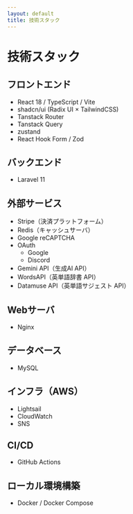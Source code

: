 ```yaml
---
layout: default
title: 技術スタック
---
```


# 技術スタック

## フロントエンド
- React 18 / TypeScript / Vite
- shadcn/ui (Radix UI × TailwindCSS)
- Tanstack Router
- Tanstack Query
- zustand
- React Hook Form / Zod

## バックエンド
- Laravel 11

## 外部サービス
- Stripe（決済プラットフォーム）
- Redis（キャッシュサーバ）
- Google reCAPTCHA
- OAuth
  - Google
  - Discord
  <!-- - Instagram -->
- Gemini API（生成AI API）
- WordsAPI（英単語辞書 API）
- Datamuse API（英単語サジェスト API）

## Webサーバ
- Nginx

## データベース
- MySQL

## インフラ（AWS）
- Lightsail
- CloudWatch
- SNS

## CI/CD
- GitHub Actions

## ローカル環境構築
- Docker / Docker Compose
